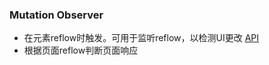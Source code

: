 ### Mutation Observer
 - 在元素reflow时触发。可用于监听reflow，以检测UI更改
 [API](https://developer.mozilla.org/zh-CN/docs/Web/API/MutationObserver)
 - 根据页面reflow判断页面响应